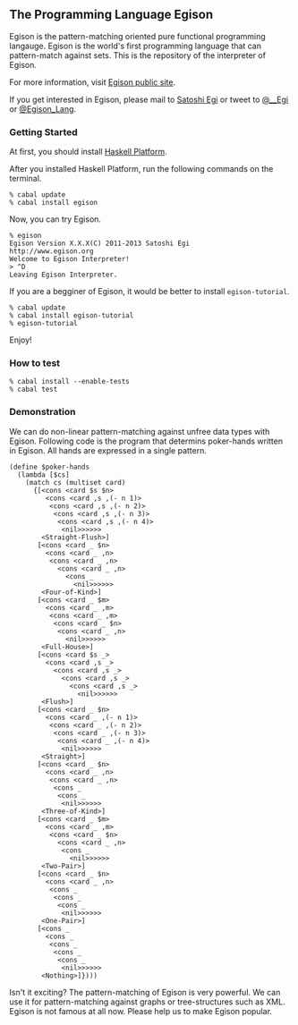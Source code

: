 ## The Programming Language Egison

Egison is the pattern-matching oriented pure functional programming langauge.
Egison is the world's first programming language that can pattern-match against sets.
This is the repository of the interpreter of Egison.

For more information, visit [Egison public site](http://www.egison.org).

If you get interested in Egison, please mail to [Satoshi Egi](http://www.egison.org/~egi/) or tweet to [@__Egi](https://twitter.com/__Egi) or [@Egison_Lang](https://twitter.com/Egison_Lang).

### Getting Started

At first, you should install [Haskell Platform](http://www.haskell.org/platform/).

After you installed Haskell Platform, run the following commands on the terminal.

```
% cabal update
% cabal install egison
```

Now, you can try Egison.

```
% egison
Egison Version X.X.X(C) 2011-2013 Satoshi Egi
http://www.egison.org
Welcome to Egison Interpreter!
> ^D
Leaving Egison Interpreter.
```

If you are a begginer of Egison, it would be better to install `egison-tutorial`.

```
% cabal update
% cabal install egison-tutorial
% egison-tutorial
```

Enjoy!

### How to test

```
% cabal install --enable-tests
% cabal test
```

### Demonstration

We can do non-linear pattern-matching against unfree data types with Egison.
Following code is the program that determins poker-hands written in Egison.
All hands are expressed in a single pattern.

```
(define $poker-hands
  (lambda [$cs]
    (match cs (multiset card)
      {[<cons <card $s $n>
         <cons <card ,s ,(- n 1)>
          <cons <card ,s ,(- n 2)>
           <cons <card ,s ,(- n 3)>
            <cons <card ,s ,(- n 4)>
             <nil>>>>>>
        <Straight-Flush>]
       [<cons <card _ $n>
         <cons <card _ ,n>
          <cons <card _ ,n>
            <cons <card _ ,n>
              <cons _
                <nil>>>>>>
        <Four-of-Kind>]
       [<cons <card _ $m>
         <cons <card _ ,m>
          <cons <card _ ,m>
           <cons <card _ $n>
            <cons <card _ ,n>
              <nil>>>>>>
        <Full-House>]
       [<cons <card $s _>
         <cons <card ,s _>
           <cons <card ,s _>
             <cons <card ,s _>
               <cons <card ,s _>
                 <nil>>>>>>
        <Flush>]
       [<cons <card _ $n>
         <cons <card _ ,(- n 1)>
          <cons <card _ ,(- n 2)>
           <cons <card _ ,(- n 3)>
            <cons <card _ ,(- n 4)>
             <nil>>>>>>
        <Straight>]
       [<cons <card _ $n>
         <cons <card _ ,n>
          <cons <card _ ,n>
           <cons _
            <cons _
             <nil>>>>>>
        <Three-of-Kind>]
       [<cons <card _ $m>
         <cons <card _ ,m>
          <cons <card _ $n>
            <cons <card _ ,n>
             <cons _
               <nil>>>>>>
        <Two-Pair>]
       [<cons <card _ $n>
         <cons <card _ ,n>
          <cons _
           <cons _
            <cons _
             <nil>>>>>>
        <One-Pair>]
       [<cons _
         <cons _
          <cons _
           <cons _
            <cons _
             <nil>>>>>>
        <Nothing>]})))
```

Isn't it exciting?
The pattern-matching of Egison is very powerful.
We can use it for pattern-matching against graphs or tree-structures such as XML.
Egison is not famous at all now.
Please help us to make Egison popular.
